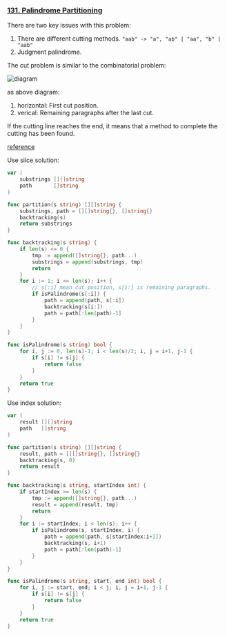 ### [131. Palindrome Partitioning]

There are two key issues with this problem:
1. There are different cutting methods. `"aab" -> "a", "ab" | "aa", "b" | "aab"`
2. Judgment palindrome.

The cut problem is similar to the combinatorial problem:

![diagram]

as above diagram:
1. horizontal: First cut position.
2. verical: Remaining paragraphs after the last cut.

If the cutting line reaches the end, it means that a method to complete the cutting has been found.

[reference]

Use silce solution: 
```go
var (
	substrings [][]string
	path       []string
)

func partition(s string) [][]string {
	substrings, path = [][]string{}, []string{}
	backtracking(s)
	return substrings
}

func backtracking(s string) {
	if len(s) <= 0 {
		tmp := append([]string{}, path...)
		substrings = append(substrings, tmp)
		return
	}
	for i := 1; i <= len(s); i++ {
		// s[:i] mean cut position, s[i:] is remaining paragraphs.
		if isPalindrome(s[:i]) {
			path = append(path, s[:i])
			backtracking(s[i:])
			path = path[:len(path)-1]
		}
	}
}

func isPalindrome(s string) bool {
	for i, j := 0, len(s)-1; i < len(s)/2; i, j = i+1, j-1 {
		if s[i] != s[j] {
			return false
		}
	}
	return true
}
```
Use index solution: 
```go
var (
	result [][]string
	path   []string
)

func partition(s string) [][]string {
	result, path = [][]string{}, []string{}
	backtracking(s, 0)
	return result
}

func backtracking(s string, startIndex int) {
	if startIndex >= len(s) {
		tmp := append([]string{}, path...)
		result = append(result, tmp)
		return
	}
	for i := startIndex; i < len(s); i++ {
		if isPalindrome(s, startIndex, i) {
			path = append(path, s[startIndex:i+1])
			backtracking(s, i+1)
			path = path[:len(path)-1]
		}
	}
}

func isPalindrome(s string, start, end int) bool {
	for i, j := start, end; i < j; i, j = i+1, j-1 {
		if s[i] != s[j] {
			return false
		}
	}
	return true
}
```
[reference]: https://github.com/youngyangyang04/leetcode-master/blob/master/problems/0131.%E5%88%86%E5%89%B2%E5%9B%9E%E6%96%87%E4%B8%B2.md
[diagram]: https://camo.githubusercontent.com/907a2a94961ed3e0c1b67469e6f51163ce7a044af822069f0983ceccf4c168a2/68747470733a2f2f636f64652d7468696e6b696e672e63646e2e626365626f732e636f6d2f706963732f3133312e2545352538382538362545352538392542322545352539422539452545362539362538372545342542382542322e6a7067
[131. Palindrome Partitioning]: https://leetcode.com/problems/palindromic-substrings/